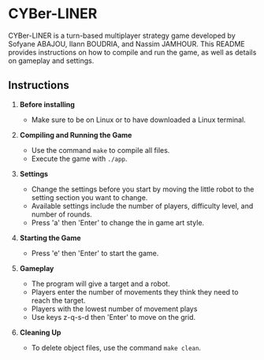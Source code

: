 # CYBer-LINER

CYBer-LINER is a turn-based multiplayer strategy game developed by Sofyane ABAJOU, Ilann BOUDRIA, and Nassim JAMHOUR. 
This README provides instructions on how to compile and run the game, as well as details on gameplay and settings.

## Instructions

1. **Before installing**
   - Make sure to be on Linux or to have downloaded a Linux terminal.

3. **Compiling and Running the Game**
   - Use the command `make` to compile all files.
   - Execute the game with `./app`.

4. **Settings**
   - Change the settings before you start by moving the little robot to the setting section you want to change.
   - Available settings include the number of players, difficulty level, and number of rounds.
   - Press 'a' then 'Enter' to change the in game art style.

5. **Starting the Game**
   - Press 'e' then 'Enter' to start the game.

6. **Gameplay**
   - The program will give a target and a robot.
   - Players enter the number of movements they think they need to reach the target.
   - Players with the lowest number of movement plays
   - Use keys z-q-s-d then 'Enter' to move on the grid.

7. **Cleaning Up**
   - To delete object files, use the command `make clean`.
